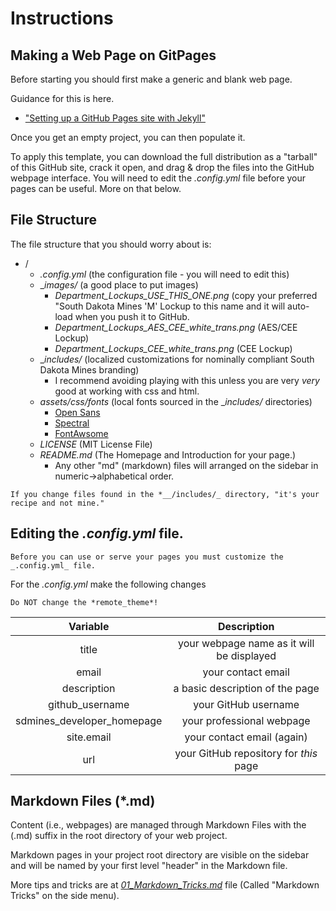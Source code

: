 # Instructions

## Making a Web Page on GitPages

Before starting you should first make a generic and blank web page.

Guidance for this is here. 

*  ["Setting up a GitHub Pages site with Jekyll"](https://docs.github.com/en/pages/setting-up-a-github-pages-site-with-jekyll)

Once you get an empty project, you can then populate it.

To apply this template, you can download the full distribution as a "tarball" of this GitHub site, crack it open, and drag & drop the files into the GitHub webpage interface.  You will need to edit the _.config.yml_ file before your pages can be useful. More on that below.

## File Structure

The file structure that you should worry about is:

* /
  * _.config.yml_ (the configuration file - you will need to edit this)
  * __images/_ (a good place to put images)
     * *Department_Lockups_USE_THIS_ONE.png* (copy your preferred "South Dakota Mines 'M' Lockup to this name and it will auto-load when you push it to GitHub.
     * *Department_Lockups_AES_CEE_white_trans.png* (AES/CEE Lockup)
     * *Department_Lockups_CEE_white_trans.png* (CEE Lockup)
  * __includes/_ (localized customizations for nominally compliant South Dakota Mines branding)
     * I recommend avoiding playing with this unless you are very *very* good at working with css and html.
  * _assets/css/fonts_ (local fonts sourced in the __includes/_ directories)
     * [Open Sans](https://fonts.google.com/specimen/Open+Sans)
     * [Spectral](https://fonts.google.com/specimen/Spectral?query=spectral)
     * [FontAwsome](https://fontawesome.com)
  * *LICENSE* (MIT License File)
  * _README.md_ (The Homepage and Introduction for your page.)
     * Any other "md" (markdown) files will arranged on the sidebar in numeric->alphabetical order.

```danger
If you change files found in the *__/includes/_ directory, "it's your recipe and not mine."
```

## Editing the _.config.yml_ file.

```warning
Before you can use or serve your pages you must customize the _.config.yml_ file.
```

For the _.config.yml_ make the following changes

```warning
Do NOT change the *remote_theme*!
```

| Variable                   | Description                               |
|:--------------------------:|:-----------------------------------------:|
| title                      | your webpage name as it will be displayed |
| email                      | your contact email                        |
| description                | a basic description of the page            |
| github_username            | your GitHub username                      |
| sdmines_developer_homepage | your professional webpage                 |
| site.email                 | your contact email (again)                |
| url                        | your GitHub repository for *this* page    |



## Markdown Files (*.md)

Content (i.e., webpages) are managed through Markdown Files with the (.md) suffix in the root directory of your web project.  

Markdown pages in your project root directory are visible on the sidebar and will be named by your first level "header" in the Markdown file. 

More tips and tricks are at [*01_Markdown_Tricks.md*](./01_Markdown_Tricks.md) file (Called "Markdown Tricks" on the side menu).






   




